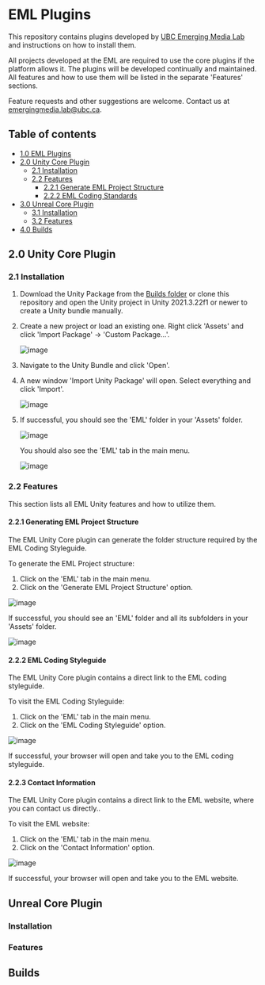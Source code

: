 # EML Plugins
This repository contains plugins developed by [UBC Emerging Media Lab](https://eml.ubc.ca) and instructions on how to install them.

All projects developed at the EML are required to use the core plugins if the platform allows it.
The plugins will be developed continually and maintained. All features and how to use them will be listed in the separate 'Features' sections.

Feature requests and other suggestions are welcome. Contact us at emergingmedia.lab@ubc.ca.

## Table of contents
- [1.0 EML Plugins](#eml-plugins)
- [2.0 Unity Core Plugin](#unity-core-plugin)
  - [2.1 Installation](#unity-core-install)
  - [2.2 Features](#unity-core-features)
     - [2.2.1 Generate EML Project Structure](#unity-core-generate-structure)
     - [2.2.2 EML Coding Standards](#unity-core-coding-styleguide)
- [3.0 Unreal Core Plugin](#unreal-core-plugin)
  - [3.1 Installation](#unreal-core-install)
  - [3.2 Features](#unreal-core-features)
- [4.0 Builds](#eml_plugins_builds)

<a name="unity-core-plugin"></a>
## 2.0 Unity Core Plugin

<a name="unity-core-install"></a>
### 2.1 Installation
1. Download the Unity Package from the [Builds folder](https://github.com/ubcemergingmedialab/23-3000-EML_Plugins/tree/main/EML_Plugins_Builds/EML_Plugins_Unity) or clone this repository and open the Unity project in Unity 2021.3.22f1 or newer to create a Unity bundle manually.
2. Create a new project or load an existing one. Right click 'Assets' and click 'Import Package' -> 'Custom Package...'.

    ![image](https://github.com/ubcemergingmedialab/23-3000-EML_Plugins/assets/130086654/febb3a84-eb18-486b-9d1a-c797bd658d57)

3. Navigate to the Unity Bundle and click 'Open'.
4. A new window 'Import Unity Package' will open. Select everything and click 'Import'.

    ![image](https://github.com/ubcemergingmedialab/23-3000-EML_Plugins/assets/130086654/41963ef7-bb15-4bfc-b3da-bb4550179418)

5. If successful, you should see the 'EML' folder in your 'Assets' folder.    

    ![image](https://github.com/ubcemergingmedialab/23-3000-EML_Plugins/assets/130086654/3642042d-6006-4fa5-ab48-83386f2dfd19)
    
   You should also see the 'EML' tab in the main menu.
   
    ![image](https://github.com/ubcemergingmedialab/23-3000-EML_Plugins/assets/130086654/337933fc-d548-4bf0-a067-5a268b475b14)


<a name="unity-core-features"></a>
### 2.2 Features
This section lists all EML Unity features and how to utilize them.

<a name="unity-core-generate-structure"></a>
#### 2.2.1 Generating EML Project Structure
The EML Unity Core plugin can generate the folder structure required by the EML Coding Styleguide.

To generate the EML Project structure:
1. Click on the 'EML' tab in the main menu.
2. Click on the 'Generate EML Project Structure' option.

![image](https://github.com/ubcemergingmedialab/23-3000-EML_Plugins/assets/130086654/566abf64-8f0b-429a-92fe-f8415c034192)

If successful, you should see an 'EML' folder and all its subfolders in your 'Assets' folder.

![image](https://github.com/ubcemergingmedialab/23-3000-EML_Plugins/assets/130086654/67a8cce0-cc3c-4e66-8d22-2c91b73bac69)

<a name="unity-core-coding-styleguide"></a>
#### 2.2.2 EML Coding Styleguide
The EML Unity Core plugin contains a direct link to the EML coding styleguide.

To visit the EML Coding Styleguide:
1. Click on the 'EML' tab in the main menu.
2. Click on the 'EML Coding Styleguide' option.

![image](https://github.com/ubcemergingmedialab/23-3000-EML_Plugins/assets/130086654/77002be3-da76-4cfb-97b2-8a3fa476de80)

If successful, your browser will open and take you to the EML coding styleguide.

#### 2.2.3 Contact Information
The EML Unity Core plugin contains a direct link to the EML website, where you can contact us directly..

To visit the EML website:
1. Click on the 'EML' tab in the main menu.
2. Click on the 'Contact Information' option.

![image](https://github.com/ubcemergingmedialab/23-3000-EML_Plugins/assets/130086654/8f3d0e05-b6ef-4008-b696-89090bc88568)

If successful, your browser will open and take you to the EML website.

## Unreal Core Plugin

<a name="unreal-core-install"></a>
### Installation

<a name="unity-core-features"></a>
### Features

<a name="eml_plugins_builds"></a>
## Builds
